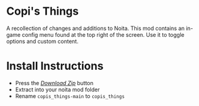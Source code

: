 # Copi's Things
A recollection of changes and additions to Noita.
This mod contains an in-game config menu found at the top right of the screen. Use it to toggle options and custom content. 


# Install Instructions

 - Press the *[Download Zip](https://github.com/Ramiels/copis_things/archive/refs/heads/main.zip)* button
 - Extract into your noita mod folder
 - Rename `copis_things-main` to `copis_things`
